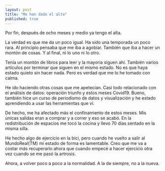 ```yaml
---
layout: post
title: "Me han dado el alta"
published: true
---
```


Por fin, después de ocho meses y medio ya tengo el alta.

La verdad es que me da un poco igual. Ha sido una temporada un poco rara. Al principìo pensaba que me iba a agobiar. También que iba a hacer un montón de cosas. Y al final, ni lo uno ni lo otro.

Tenía un montón de libros para leer y la mayoría siguen ahí. También varios artículos por terminar que siguen en el mismo estado. No es que haya estado quieto sin hacer nada. Pero es verdad que me lo he tomado con calma.

He ido haciendo otras cosas que me apetecían. Casi todo relacionado con el análisis de datos: operación triunfo y estos meses Covid19. Bueno, también hice un curso de periodismo de datos y visualización y he estado aprendiendo a usar las herramientas que vi.

De hecho, me ha afectado más el confinamiento de estos meses. Mis únicas salidas eran a comprar y a correr y eso se acabó. En la redistribución de espacios me tocó la cocina y llevo 70 días sentado en la misma silla.

He hecho algo de ejercicio en la bici, pero cuando he vuelto a salir al MundoReal(TM) mi estado de forma es lamentable. Creo que me va a costar más recuperarlo ahora que cuando empecé a hacer ejercicio otra vez cuando se me pasó la artrosis.

Ahora, a volver poco a poco a la normalidad. A la de siempre, no a la nueva.
